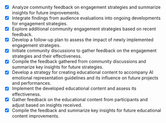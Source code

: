 - [x] Analyze community feedback on engagement strategies and summarize insights for future improvements. 
- [x] Integrate findings from audience evaluations into ongoing developments for engagement strategies.
- [x] Explore additional community engagement strategies based on recent feedback.
- [x] Develop a follow-up plan to assess the impact of newly implemented engagement strategies.
- [x] Initiate community discussions to gather feedback on the engagement strategies and their effectiveness.
- [x] Compile the feedback gathered from community discussions and summarize key insights for future strategies.
- [x] Develop a strategy for creating educational content to accompany AI emotional representation guidelines and its influence on future projects and performances.
- [x] Implement the developed educational content and assess its effectiveness.
- [x] Gather feedback on the educational content from participants and adjust based on insights received.
- [x] Compile the feedback and summarize key insights for future educational content improvements.